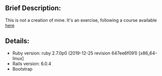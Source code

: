 
## Brief Description:
  
This is not a creation of mine. It's an exercise, following a course available [here](https://www.youtube.com/watch?v=fmyvWz5TUWg&t=8165s&ab_channel=freeCodeCamp.org)

## Details:
* Ruby version: ruby 2.7.0p0 (2019-12-25 revision 647ee6f091) [x86_64-linux]
* Rails version: 6.0.4
* Bootstrap 

<!-- * System dependencies

* Configuration

* Database creation

* Database initialization

* How to run the test suite

* Services (job queues, cache servers, search engines, etc.)

* Deployment instructions

* ... -->

